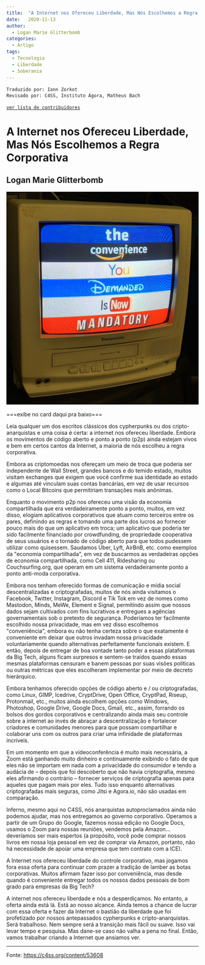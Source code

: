 ```yaml
---
title:  "A Internet nos Ofereceu Liberdade, Mas Nós Escolhemos a Regra Corporativa"
date:   2020-11-13
author:
  - Logan Marie Glitterbomb
categories:
  - Artigo
tags:
  - Tecnologia
  - Liberdade
  - Soberania
---
```


```
Traduzido por: Iann Zorkot
Revisado por: C4SS, Instituto Ágora, Matheus Bach
```
[```ver lista de contribuidores```](/about/#contribuidores)

# A Internet nos Ofereceu Liberdade, Mas Nós Escolhemos a Regra Corporativa

## Logan Marie Glitterbomb

![media](../stuff/the-convenience-you-demanded-is-now-mandatory.jpeg)

===exibe no card daqui pra baixo===

Leia qualquer um dos escritos clássicos dos cypherpunks ou dos cripto-anarquistas e uma coisa é certa: a internet nos ofereceu liberdade. Embora os movimentos de código aberto e ponto a ponto (p2p) ainda estejam vivos e bem em certos cantos da Internet, a maioria de nós escolheu a regra corporativa.

Embora as criptomoedas nos ofereçam um meio de troca que poderia ser independente de Wall Street, grandes bancos e do temido estado, muitos visitam exchanges que exigem que você confirme sua identidade ao estado e algumas até vinculam suas contas bancárias, em vez de usar recursos como o Local Bitcoins que permitiriam transações mais anônimas.

Enquanto o movimento p2p nos ofereceu uma visão da economia compartilhada que era verdadeiramente ponto a ponto, muitos, em vez disso, elogiam aplicativos corporativos que atuam como terceiros entre os pares, definindo as regras e tomando uma parte dos lucros ao fornecer pouco mais do que um aplicativo em troca; um aplicativo que poderia ter sido facilmente financiado por crowdfunding, de propriedade cooperativa de seus usuários e o tornado de código aberto para que todos pudessem utilizar como quisessem. Saudamos Uber, Lyft, AirBnB, etc. como exemplos da "economia compartilhada", em vez de buscarmos as verdadeiras opções de economia compartilhada, como Cell 411, Ridesharing ou Couchsurfing.org, que operam em um sistema verdadeiramente ponto a ponto anti-moda corporativa.

Embora nos tenham oferecido formas de comunicação e mídia social descentralizadas e criptografadas, muitos de nós ainda visitamos o Facebook, Twitter, Instagram, Discord e Tik Tok em vez de nomes como Mastodon, Minds, MeWe, Element e Signal, permitindo assim que nossos dados sejam cultivados com fins lucrativos e entregues a agências governamentais sob o pretexto de segurança. Poderíamos ter facilmente escolhido nossa privacidade, mas em vez disso escolhemos "conveniência", embora eu não tenha certeza sobre o que exatamente é conveniente em deixar que outros invadam nossa privacidade voluntariamente quando alternativas perfeitamente funcionais existem. E então, depois de entregar de boa vontade tanto poder a essas plataformas da Big Tech, alguns ficam surpresos e sentem-se traídos quando essas mesmas plataformas censuram e banem pessoas por suas visões políticas ou outras métricas que eles escolheram implementar por meio de decreto hierárquico.

Embora tenhamos oferecido opções de código aberto e / ou criptografadas, como Linux, GIMP, Icedrive, CryptDrive, Open Office, CryptPad, Riseup, Protonmail, etc., muitos ainda escolhem opções como Windows, Photoshop, Google Drive, Google Docs, Gmail, etc., assim, forrando os bolsos dos gordos corporativos e centralizando ainda mais seu controle sobre a internet ao invés de abraçar a descentralização e fortalecer criadores e comunidades menores para que possam compartilhar e colaborar uns com os outros para criar uma infinidade de plataformas incríveis.

Em um momento em que a videoconferência é muito mais necessária, a Zoom está ganhando muito dinheiro e continuamente exibindo o fato de que eles não se importam em nada com a privacidade do consumidor e tendo a audácia de – depois que foi descoberto que não havia criptografia, mesmo eles afirmando o contrário – fornecer serviços de criptografia apenas para aqueles que pagam mais por eles. Tudo isso enquanto alternativas criptografadas mais seguras, como Jitsi e Agora.io, não são usadas em comparação.

Inferno, mesmo aqui no C4SS, nós anarquistas autoproclamados ainda não podemos ajudar, mas nos entregamos ao governo corporativo. Operamos a partir de um Grupo do Google, fazemos nossa edição no Google Docs, usamos o Zoom para nossas reuniões, vendemos pela Amazon... deveríamos ser mais espertos (a propósito, você pode comprar nossos livros em nossa loja pessoal em vez de comprar via Amazon, portanto, não há necessidade de apoiar uma empresa que tem contrato com a ICE).

A Internet nos ofereceu liberdade do controle corporativo, mas jogamos fora essa oferta para continuar com prazer a tradição de lamber as botas corporativas. Muitos afirmam fazer isso por conveniência, mas desde quando é conveniente entregar todos os nossos dados pessoais de bom grado para empresas da Big Tech?

A internet nos ofereceu liberdade e nós a desperdiçamos. No entanto, a oferta ainda está lá. Está ao nosso alcance. Ainda temos a chance de lucrar com essa oferta e fazer da Internet o bastião da liberdade que foi profetizado por nossos antepassados cypherpunks e cripto-anarquistas. Será trabalhoso. Nem sempre será a transição mais fácil ou suave. Isso vai levar tempo e pesquisa. Mas dane-se caso não valha a pena no final. Então, vamos trabalhar criando a Internet que ansiamos ver.

---
Fonte: https://c4ss.org/content/53608